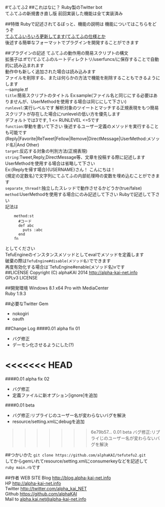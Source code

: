 #てふてふ2
##これはなに？
Ruby製のTwitter bot  
てふてふの新規書き直し版 前回実装した機能は全て実装済み  
  
  
##特徴
Rubyで記述されてるぼっと、機能の説明は
機能についてはこちらをどうぞ  
[てふてふいろいろ更新してます(てふてふの仕様とか](http://blog.alpha-kai-net.info/?p=370)  
後述する簡単なフォーマットでプラグインを開発することができます  
  
  
##プラグインの記述
てふてふの動作用の簡易スクリプトの構文  
拡張子は.tfで/てふてふのルートディレクトリ/userfuncs/に保存することで自動的に読み込まれます  
動作中も新しく追加された場合は読み込みます  
ファイルを削除する、または何らかの方法で機能を削除することもできるようにします  
--sample.tf  
   `title`:簡易スクリプトのタイトル Ex:sample(ファイル名と同じにする必要はありませんが、UserMethodを使用する場合は同じにして下さい)  
   `runlevel`:実行レベルです  解析対象のツイートとマッチする正規表現をもつ簡易スクリプトが存在した場合にrunlevelの低い方を優先します  
            デフォルトでは3です, 1 <= RUNLEVEL <=5です  
   `function`:挙動を書いて下さい 後述するユーザー定義のメソッドを実行することも可能です  
            (Reply|Favorite|ReTweet|Fellow|Remove|DirectMessage|UserMethod:メソッド名)|And Other)  
   `target`:反応する対象の判別方法(正規表現)  
   `string`:Tweet,Reply,DirectMessage等、文章を投稿する際に記述します  
          UserMethodを使用する場合は省略して下さい  
         Ex:(Replyを帰す場合){USERNAME}さん！ こんにちは！  
         {規定の定数名}で文字列にてふてふの内部処理時の変数を埋め込むことができます  
   `separate_thread?`:独立したスレッドで動作させるかどうか(true/false)  
   `method`:UserMethodを使用する場合にのみ記述して下さい Rubyで記述して下さい  
   記法は  
```
    method:st
      #コード
      def abc
        puts :abc
      end
    fn
```
   としてください  
   TefuEngineのインスタンスメソッドとしてevalでメソッドを定義します  
   破棄の際は`TefuEngine#disable(メソッド名)`でできます  
   再度有効化する場合は`TefuEngine#enable(メソッド名)vです  
##LICENSE
Copyright (C) alphaKAI 2014 http://alpha-kai-net.info  
GPLv3 LICENSE  
  
  
##開発環境
Windows 8.1 x64 Pro with MediaCenter  
Ruby 1.9.3  
  
  
##必要なTwitter Gem
* nokogiri
* oauth
  
  
##Change Log
####0.01 alpha fix 01
* バグ修正
* デーモン化させるようにした(?)
  
<<<<<<< HEAD
=======
####0.01 alpha fix 02
* バグ修正
* 定義ファイルに新オプション[ignore]を追加
  
####0.01 beta
* バグ修正:リプライじのユーザー名が変わらないバグを解決
* resource/setting.xmlにdebugを追加
  
>>>>>>> 6e79b57... 0.01 beta バグ修正:リプライじのユーザー名が変わらないバグを解決

##つかいかた
`git clone https://github.com/alphaKAI/tefutefu2.git`  
してからgemいれてresource/setting.xmlにconsumerkeyなどを記述して  
`ruby main.rb`です  
  
  
##作者 WEB SITE
Blog <http://blog.alpha-kai-net.info>  
HP <http://alpha-kai-net.info>  
Twitter <http://twitter.com/alpha_kai_NET>  
Github <https://github.com/alphaKAI>  
Mail to <alpha.kai.net@alpha-kai-net.info>  
